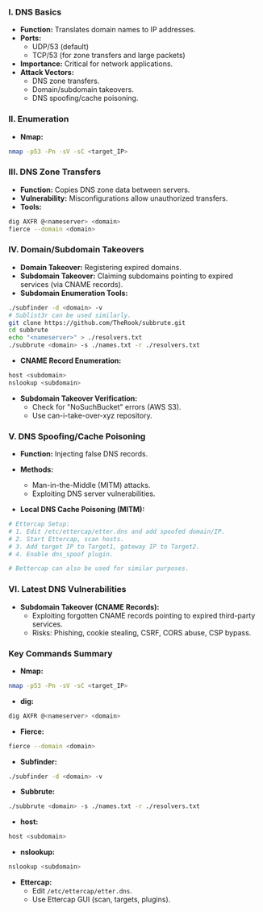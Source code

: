 ### I. DNS Basics

- **Function:** Translates domain names to IP addresses.
- **Ports:**
    - UDP/53 (default)
    - TCP/53 (for zone transfers and large packets)
- **Importance:** Critical for network applications.
- **Attack Vectors:**
    - DNS zone transfers.
    - Domain/subdomain takeovers.
    - DNS spoofing/cache poisoning.

### II. Enumeration

- **Nmap:**

```bash
nmap -p53 -Pn -sV -sC <target_IP>
```

### III. DNS Zone Transfers

- **Function:** Copies DNS zone data between servers.
- **Vulnerability:** Misconfigurations allow unauthorized transfers.
- **Tools:**

```bash
dig AXFR @<nameserver> <domain>
fierce --domain <domain>
```

### IV. Domain/Subdomain Takeovers

- **Domain Takeover:** Registering expired domains.
- **Subdomain Takeover:** Claiming subdomains pointing to expired services (via CNAME records).
- **Subdomain Enumeration Tools:**

```bash
./subfinder -d <domain> -v
# Sublist3r can be used similarly.
git clone https://github.com/TheRook/subbrute.git
cd subbrute
echo "<nameserver>" > ./resolvers.txt
./subbrute <domain> -s ./names.txt -r ./resolvers.txt
```

- **CNAME Record Enumeration:**

```bash
host <subdomain>
nslookup <subdomain>
```

- **Subdomain Takeover Verification:**
    - Check for "NoSuchBucket" errors (AWS S3).
    - Use can-i-take-over-xyz repository.

### V. DNS Spoofing/Cache Poisoning

- **Function:** Injecting false DNS records.
    
- **Methods:**
    
    - Man-in-the-Middle (MITM) attacks.
    - Exploiting DNS server vulnerabilities.
- **Local DNS Cache Poisoning (MITM):**
    

```bash
# Ettercap Setup:
# 1. Edit /etc/ettercap/etter.dns and add spoofed domain/IP.
# 2. Start Ettercap, scan hosts.
# 3. Add target IP to Target1, gateway IP to Target2.
# 4. Enable dns_spoof plugin.

# Bettercap can also be used for similar purposes.
```

### VI. Latest DNS Vulnerabilities

- **Subdomain Takeover (CNAME Records):**
    - Exploiting forgotten CNAME records pointing to expired third-party services.
    - Risks: Phishing, cookie stealing, CSRF, CORS abuse, CSP bypass.

### Key Commands Summary

- **Nmap:**

```bash
nmap -p53 -Pn -sV -sC <target_IP>
```

- **dig:**

```bash
dig AXFR @<nameserver> <domain>
```

- **Fierce:**

```bash
fierce --domain <domain>
```

- **Subfinder:**

```bash
./subfinder -d <domain> -v
```

- **Subbrute:**

```bash
./subbrute <domain> -s ./names.txt -r ./resolvers.txt
```

- **host:**

```bash
host <subdomain>
```

- **nslookup:**

```bash
nslookup <subdomain>
```

- **Ettercap:**
    - Edit `/etc/ettercap/etter.dns`.
    - Use Ettercap GUI (scan, targets, plugins).